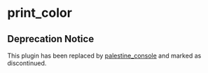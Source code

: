 # print_color

## Deprecation Notice

This plugin has been replaced by [palestine_console](https://pub.dev/packages/palestine_console) and marked as discontinued.
